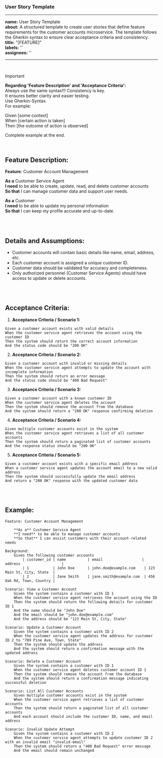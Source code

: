 
### **User Story Template**
---

**name:** User Story Template  
**about:** A structured template to create user stories that define feature requirements for the customer accounts microservice. The template follows the Gherkin syntax to ensure clear acceptance criteria and consistency.  
**title:** "[FEATURE]"  
**labels:** ''  
**assignees:** ''  

---

<br>

> [!IMPORTANT]  
> **Regarding 'Feature Description' and 'Acceptance Criteria':**  
> Always use the same syntax!!! Consistency is key.  
> It ensures better clarity and easier testing.  
> Use Gherkin-Syntax.  
> For example:  
> 
> Given [some context]  
> When [certain action is taken]  
> Then [the outcome of action is observed]  
>
> Complete example at the end.

<br>

## **Feature Description:**

**Feature**: Customer Account Management

**As a** Customer Service Agent  
**I need** to be able to create, update, read, and delete customer accounts  
**So that** I can manage customer data and support user needs.

**As a** Customer  
**I need** to be able to update my personal information  
**So that** I can keep my profile accurate and up-to-date.

<br><br>

## **Details and Assumptions:**

- Customer accounts will contain basic details like name, email, address, etc.  
- Each customer account is assigned a unique customer ID.  
- Customer data should be validated for accuracy and completeness.  
- Only authorized personnel (Customer Service Agents) should have access to update or delete accounts.

<br><br>

## **Acceptance Criteria:**

1) **Acceptance Criteria / Scenario 1:**  
```gherkin
Given a customer account exists with valid details
When the customer service agent retrieves the account using the customer ID
Then the system should return the correct account information
And the status code should be "200 OK"
```

2) **Acceptance Criteria / Scenario 2:**  
```gherkin
Given a customer account with invalid or missing details
When the customer service agent attempts to update the account with incomplete information
Then the system should return an error message
And the status code should be "400 Bad Request"
```

3) **Acceptance Criteria / Scenario 3:**  
```gherkin
Given a customer account with a known customer ID
When the customer service agent deletes the account
Then the system should remove the account from the database
And the system should return a "200 OK" response confirming deletion
```

4) **Acceptance Criteria / Scenario 4:**  
```gherkin
Given multiple customer accounts exist in the system
When the customer service agent retrieves a list of all customer accounts
Then the system should return a paginated list of customer accounts
And the response status should be "200 OK"
```

5) **Acceptance Criteria / Scenario 5:**  
```gherkin
Given a customer account exists with a specific email address
When a customer service agent updates the account email to a new valid address
Then the system should successfully update the email address
And return a "200 OK" response with the updated customer data
```

<br><br>

## **Example:**

```gherkin
Feature: Customer Account Management

    **As a** Customer Service Agent  
    **I need** to be able to manage customer accounts  
    **So that** I can assist customers with their account-related needs

Background:  
    Given the following customer accounts  
        | customer_id | name          | email                  | address                   |  
        | 1           | John Doe      | john.doe@example.com    | 123 Main St, City, State  |  
        | 2           | Jane Smith    | jane.smith@example.com  | 456 Oak Rd, Town, Country |  

Scenario: View a Customer Account  
    Given the system contains a customer with ID 1  
    When the customer service agent retrieves the account using the ID  
    Then the system should return the following details for customer ID 1  
    And the name should be "John Doe"  
    And the email should be "john.doe@example.com"  
    And the address should be "123 Main St, City, State"

Scenario: Update a Customer Account  
    Given the system contains a customer with ID 2  
    When the customer service agent updates the address for customer ID 2 to "789 Pine Ave, Town, State"  
    Then the system should update the address  
    And the system should return a confirmation message with the updated address

Scenario: Delete a Customer Account  
    Given the system contains a customer with ID 1  
    When the customer service agent deletes customer account ID 1  
    Then the system should remove the account from the database  
    And the system should return a confirmation message indicating successful deletion

Scenario: List All Customer Accounts  
    Given multiple customer accounts exist in the system  
    When the customer service agent retrieves a list of customer accounts  
    Then the system should return a paginated list of all customer accounts  
    And each account should include the customer ID, name, and email address

Scenario: Invalid Update Attempt  
    Given the system contains a customer with ID 2  
    When the customer service agent attempts to update customer ID 2 with an invalid email "invalid-email"  
    Then the system should return a "400 Bad Request" error message  
    And the email should remain unchanged
```
